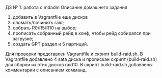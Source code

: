ДЗ № 1: работа с mdadm
  Описание домашнего задания
  1) добавить в Vagrantfile еще дисков
  2) сломать/починить raid;
  3) собрать R0/R5/R10 на выбор;
  4) прописать собранный рейд в конф, чтобы рейд собирался при загрузке;
  5) создать GPT раздел и 5 партиций.

Для проверки представлен Vagrantfile и скрипт build-raid.sh.
В Vagrantfile добавлено 4 sata диска и пропискан скрипт (build-raid.sh) для сборки из этих дисков raid10. 
В скрипт build-raid.sh добавлены комментарии с описанием комманд.
